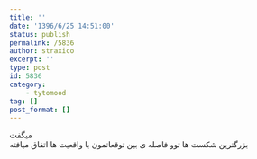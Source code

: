 ```yaml
---
title: ''
date: '1396/6/25 14:51:00'
status: publish
permalink: /5836
author: straxico
excerpt: ''
type: post
id: 5836
category:
    - tytomood
tag: []
post_format: []
---
```

میگفت  
بزرگترین شکست ها توو فاصله ی بین توقعاتمون با واقعیت ها اتفاق میافته